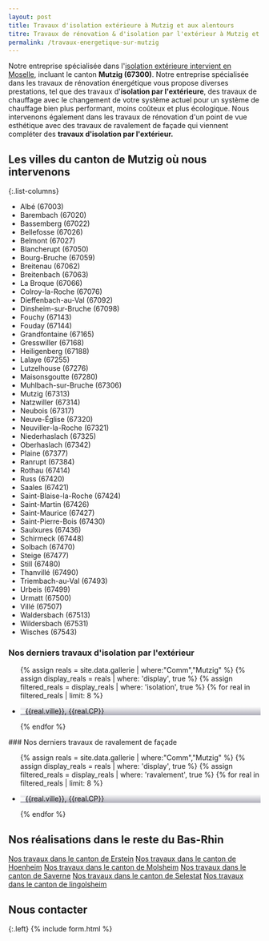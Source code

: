 ```yaml
---
layout: post
title: Travaux d'isolation extérieure à Mutzig et aux alentours
titre: Travaux de rénovation & d'isolation par l'extérieur à Mutzig et aux alentours
permalink: /travaux-energetique-sur-mutzig
---
```

Notre entreprise spécialisée dans l'[isolation extérieure intervient en Moselle](/isolation-extérieure/), incluant le canton <strong>Mutzig (67300)</strong>. 
Notre entreprise spécialisée dans les travaux de rénovation énergétique vous propose diverses prestations, tel que des travaux d'<strong>isolation par l'extérieure</strong>, des travaux de chauffage avec le changement de votre système actuel pour un système de chauffage bien plus performant, moins coûteux et plus écologique. Nous intervenons également dans les travaux de rénovation d'un point de vue esthétique avec des travaux de ravalement de façade qui viennent compléter des <strong>travaux d'isolation par l'extérieur.</strong>
## Les villes du canton de Mutzig où nous intervenons

{:.list-columns}
- Albé (67003) 
- Barembach (67020) 
- Bassemberg (67022) 
- Bellefosse (67026) 
- Belmont (67027) 
- Blancherupt (67050) 
- Bourg-Bruche (67059) 
- Breitenau (67062) 
- Breitenbach (67063) 
- La Broque (67066) 
- Colroy-la-Roche (67076) 
- Dieffenbach-au-Val (67092) 
- Dinsheim-sur-Bruche (67098) 
- Fouchy (67143)
- Fouday (67144) 
- Grandfontaine (67165) 
- Gresswiller (67168) 
- Heiligenberg (67188) 
- Lalaye (67255) 
- Lutzelhouse (67276) 
- Maisonsgoutte (67280) 
- Muhlbach-sur-Bruche (67306) 
- Mutzig (67313) 
- Natzwiller (67314) 
- Neubois (67317) 
- Neuve-Église (67320) 
- Neuviller-la-Roche (67321) 
- Niederhaslach (67325) 
- Oberhaslach (67342) 
- Plaine (67377) 
- Ranrupt (67384) 
- Rothau (67414) 
- Russ (67420) 
- Saales (67421) 
- Saint-Blaise-la-Roche (67424) 
- Saint-Martin (67426) 
- Saint-Maurice (67427) 
- Saint-Pierre-Bois (67430) 
- Saulxures (67436) 
- Schirmeck (67448) 
- Solbach (67470) 
- Steige (67477) 
- Still (67480) 
- Thanvillé (67490) 
- Triembach-au-Val (67493) 
- Urbeis (67499) 
- Urmatt (67500) 
- Villé (67507) 
- Waldersbach (67513) 
- Wildersbach (67531) 
- Wisches (67543)  

### Nos derniers travaux d'isolation par l'extérieur
  <ul class="grid four">
  	{% assign reals = site.data.gallerie | where:"Comm","Mutzig" %}
    {% assign display_reals = reals | where: 'display', true %}
    {% assign filtered_reals = display_reals | where: 'isolation', true %}
    {% for real in filtered_reals | limit: 8 %}
      <li class="item-grid realisation" onclick="closebox()" style="background-image: linear-gradient(0deg, rgba(2,0,36,0.3197872899159664) 0%, rgba(255,255,255,0) 100%),url(../assets/images/realisations/{{real.img}});" data-image="{{real.img}}" data-ville="{{real.ville}}" data-cp="{{real.CP}}">
        <img src="../assets/images/realisations/{{real.img}}" alt="travaux de rénovation de façade à {{real.ville}}" style="display: none;">
        <p><img src="../assets/images/icones/map-marker.png" width="10">{{real.ville}}, {{real.CP}}</p>
      </li>
    {% endfor %}
  </ul>
### Nos derniers travaux de ravalement de façade
  <ul class="grid four">
  	{% assign reals = site.data.gallerie | where:"Comm","Mutzig" %}
    {% assign display_reals = reals | where: 'display', true %}
    {% assign filtered_reals = display_reals | where: 'ravalement', true %}
    {% for real in filtered_reals | limit: 8 %}
      <li class="item-grid realisation" onclick="closebox()" style="background-image: linear-gradient(0deg, rgba(2,0,36,0.3197872899159664) 0%, rgba(255,255,255,0) 100%),url(../assets/images/realisations/{{real.img}});" data-image="{{real.img}}" data-ville="{{real.ville}}" data-cp="{{real.CP}}">
        <img src="../assets/images/realisations/{{real.img}}" alt="travaux de rénovation de façade à {{real.ville}}" style="display: none;">
        <p><img src="../assets/images/icones/map-marker.png" width="10">{{real.ville}}, {{real.CP}}</p>
      </li>
    {% endfor %}
  </ul>

## Nos réalisations dans le reste du Bas-Rhin
[Nos travaux dans le canton de Erstein](/travaux-energetique-sur-erstein)
[Nos travaux dans le canton de Hoenheim](/travaux-energetique-sur-hoenheim)
[Nos travaux dans le canton de Molsheim](/travaux-energetique-sur-molsheim)
[Nos travaux dans le canton de Saverne](/travaux-energetique-sur-saverne)
[Nos travaux dans le canton de Selestat](/travaux-energetique-sur-selestat)
[Nos travaux dans le canton de lingolsheim](/travaux-energetique-sur-lingolsheim)

## Nous contacter
{:.left}
{% include form.html %}